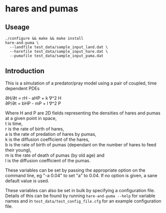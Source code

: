 hares and pumas
=======

Useage
------

    ./configure && make && make install
    hare-and-puma \
      --landfile test_data/sample_input_land.dat \
      --harefile test_data/sample_input_hare.dat \
      --pumafile test_data/sample_input_puma.dat

Introduction
------------

This is a simulation of a predator/pray model using a pair of coupled, time dependent PDEs

&part;H/&part;t = rH - aHP + k &nabla;^2 H  
&part;P/&part;t = bHP - mP + l &nabla;^2 P

Where H and P are 2D fields representing the densities of hares and pumas
at a given point in space,  
t is time,  
r is the rate of birth of hares,  
a is the rate of predation of hares by pumas,  
k is the diffusion coefficient of the hares,  
b is the rate of birth of pumas (dependant on the number of hares to
  feed their young),  
m is the rate of death of pumas (by old age) and  
l is the diffusion coefficient of the pumas.

These variables can be set by passing the appropriate option on the command line,
eg "-a 0.04" to set "a" to 0.04.
If no option is given, a sane default value is used.

These variables can also be set in bulk by specifying a configuration file.
Details of this can be found by running `hare-and-puma --help` for variable names
and in `test_data/test_config_file.cfg` for an example configuration file.
